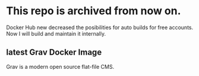 # This repo is archived from now on. 

Docker Hub new decreased the posibilities for auto builds for free accounts. Now I will build and maintain it internally.

## latest Grav Docker Image

Grav is a modern open source flat-file CMS.
